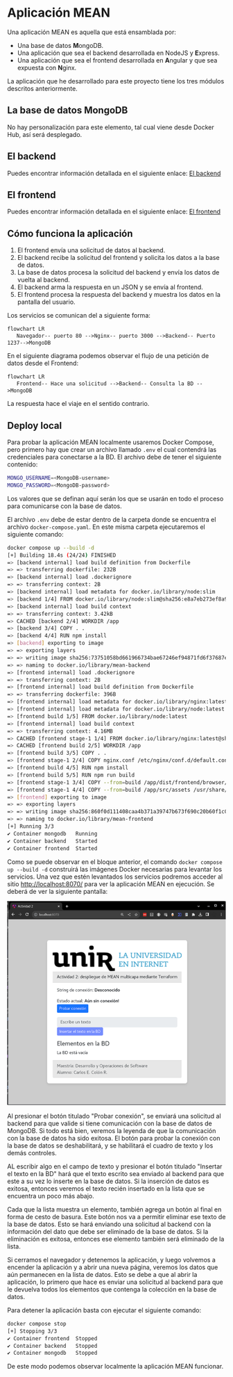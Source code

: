 # Aplicación MEAN

Una aplicación MEAN es aquella que está ensamblada por:

- Una base de datos **M**ongoDB.
- Una aplicación que sea el backend desarrollada en NodeJS y **E**xpress.
- Una aplicación que sea el frontend desarrollada en **A**ngular y que sea expuesta con **N**ginx.

La aplicación que he desarrollado para este proyecto tiene los tres módulos descritos anteriormente.

## La base de datos MongoDB

No hay personalización para este elemento, tal cual viene desde Docker Hub, así será desplegado.

## El backend

Puedes encontrar información detallada en el siguiente enlace: [El backend](backend/README.md)

## El frontend

Puedes encontrar información detallada en el siguiente enlace: [El frontend](frontend/README.md)

## Cómo funciona la aplicación

1. El frontend envía una solicitud de datos al backend.
2. El backend recibe la solicitud del frontend y solicita los datos a la base de datos.
3. La base de datos procesa la solicitud del backend y envía los datos de vuelta al backend.
4. El backend arma la respuesta en un JSON y se envía al frontend.
5. El frontend procesa la respuesta del backend y muestra los datos en la pantalla del usuario.

Los servicios se comunican del a siguiente forma:

```mermaid
flowchart LR
   Navegador-- puerto 80 -->Nginx-- puerto 3000 -->Backend-- Puerto 1237-->MongoDB
```

En el siguiente diagrama podemos observar el flujo de una petición de datos desde el Frontend:

```mermaid
flowchart LR
   Frontend-- Hace una solicitud -->Backend-- Consulta la BD -->MongoDB
```

La respuesta hace el viaje en el sentido contrario.

## Deploy local

Para probar la aplicación MEAN localmente usaremos Docker Compose, pero primero hay que crear un archivo llamado `.env` el cual contendrá las credenciales para conectarse a la BD. El archivo debe de tener el siguiente contenido:

```bash
MONGO_USERNAME=<MongoDB-username>
MONGO_PASSWORD=<MongoDB-password>
```

Los valores que se definan aquí serán los que se usarán en todo el proceso para comunicarse con la base de datos.

El archivo `.env` debe de estar dentro de la carpeta donde se encuentra el archivo `docker-compose.yaml`. En este misma carpeta ejecutaremos el siguiente comando:

```bash
docker compose up --build -d
[+] Building 18.4s (24/24) FINISHED                                                           docker:default
=> [backend internal] load build definition from Dockerfile                                            0.0s
=> => transferring dockerfile: 232B                                                                    0.0s
=> [backend internal] load .dockerignore                                                               0.1s
=> => transferring context: 2B                                                                         0.0s
=> [backend internal] load metadata for docker.io/library/node:slim                                    1.5s
=> [backend 1/4] FROM docker.io/library/node:slim@sha256:e8a7eb273ef8a9ebc03f0ad03c0fd4bbc3562ec24469  0.0s
=> [backend internal] load build context                                                               0.0s
=> => transferring context: 3.42kB                                                                     0.0s
=> CACHED [backend 2/4] WORKDIR /app                                                                   0.0s
=> [backend 3/4] COPY . .                                                                              0.1s
=> [backend 4/4] RUN npm install                                                                       4.9s
=> [backend] exporting to image                                                                        0.1s
=> => exporting layers                                                                                 0.1s
=> => writing image sha256:73751058bd661966734bae67246ef94871fd6f37687ea8ace664f583492fa071            0.0s
=> => naming to docker.io/library/mean-backend                                                         0.0s
=> [frontend internal] load .dockerignore                                                              0.1s
=> => transferring context: 2B                                                                         0.0s
=> [frontend internal] load build definition from Dockerfile                                           0.0s
=> => transferring dockerfile: 396B                                                                    0.0s
=> [frontend internal] load metadata for docker.io/library/nginx:latest                                1.4s
=> [frontend internal] load metadata for docker.io/library/node:latest                                 0.0s
=> [frontend build 1/5] FROM docker.io/library/node:latest                                             0.0s
=> [frontend internal] load build context                                                              0.6s
=> => transferring context: 4.16MB                                                                     0.5s
=> CACHED [frontend stage-1 1/4] FROM docker.io/library/nginx:latest@sha256:4c0fdaa8b6341bfdeca5f18f7  0.0s
=> CACHED [frontend build 2/5] WORKDIR /app                                                            0.0s
=> [frontend build 3/5] COPY . .                                                                       2.0s
=> [frontend stage-1 2/4] COPY nginx.conf /etc/nginx/conf.d/default.conf                               0.1s
=> [frontend build 4/5] RUN npm install                                                                2.0s
=> [frontend build 5/5] RUN npm run build                                                              4.5s
=> [frontend stage-1 3/4] COPY --from=build /app/dist/frontend/browser/* /usr/share/nginx/html/        0.1s
=> [frontend stage-1 4/4] COPY --from=build /app/src/assets /usr/share/nginx/html/assets               0.1s
=> [frontend] exporting to image                                                                       0.0s
=> => exporting layers                                                                                 0.0s
=> => writing image sha256:860f0d111408caa4b371a39747b673f690c20b60f1c048af2e4ad5de30058814            0.0s
=> => naming to docker.io/library/mean-frontend                                                        0.0s
[+] Running 3/3
✔ Container mongodb   Running                                                                          0.0s
✔ Container backend   Started                                                                         10.3s
✔ Container frontend  Started                                                                          0.2s
```

Como se puede observar en el bloque anterior, el comando `docker compose up --build -d` construirá las imágenes Docker necesarias para levantar los servicios. Una vez que estén levantados los servicios podremos acceder al sitio [http://localhost:8070/](http://localhost:8070/) para ver la aplicación MEAN en ejecución. Se deberá de ver la siguiente pantalla:

![Screenshot](./screenshot.png "Frontend")

Al presionar el botón titulado "Probar conexión", se enviará una solicitud al backend para que valide si tiene comunicación con la base de datos de MongoDB. Si todo está bien, veremos la leyenda de que la comunicación con la base de datos ha sido exitosa. El botón para probar la conexión con la base de datos se deshabilitará, y se habilitará el cuadro de texto y los demás controles.

AL escribir algo en el campo de texto y presionar el botón titulado "Insertar el texto en la BD" hará que el texto escrito sea enviado al backend para que este a su vez lo inserte en la base de datos. Si la inserción de datos es exitosa, entonces veremos el texto recién insertado en la lista que se encuentra un poco más abajo.

Cada que la lista muestra un elemento, también agrega un botón al final en forma de cesto de basura. Este botón nos va a permitir eliminar ese texto de la base de datos. Esto se hará enviando una solicitud al backend con la información del dato que debe ser eliminado de la base de datos. Si la eliminación es exitosa, entonces ese elemento también será eliminado de la lista.

Si cerramos el navegador y detenemos la aplicación, y luego volvemos a encender la aplicación y a abrir una nueva página, veremos los datos que aún permanecen en la lista de datos. Esto se debe a que al abrir la aplicación, lo primero que hace es enviar una solicitud al backend para que le devuelva todos los elementos que contenga la colección en la base de datos.

Para detener la aplicación basta con ejecutar el siguiente comando:

```bash
docker compose stop
[+] Stopping 3/3
✔ Container frontend  Stopped                                                                          0.2s
✔ Container backend   Stopped                                                                         10.2s
✔ Container mongodb   Stopped                                                                         10.2s
```

De este modo podemos observar localmente la aplicación MEAN funcionar.
